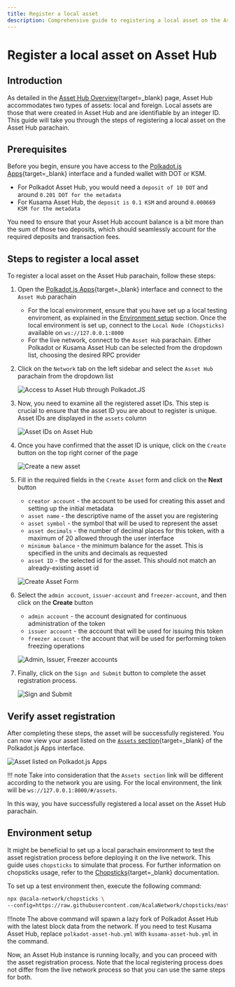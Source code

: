 ```yaml
---
title: Register a local asset
description: Comprehensive guide to registering a local asset on the Asset Hub system parachain, including step-by-step instructions.
---
```


# Register a local asset on Asset Hub

## Introduction
As detailed in the [Asset Hub Overview](./overview.md#local-assets){target=_blank} page, Asset Hub accommodates two types of assets: local and foreign. Local assets are those that were created in Asset Hub and are identifiable by an integer ID. This guide will take you through the steps of registering a local asset on the Asset Hub parachain.

## Prerequisites

Before you begin, ensure you have access to the [Polkadot.js Apps](https://polkadot.js.org/apps/){target=_blank} interface and a funded wallet with DOT or KSM.

- For Polkadot Asset Hub, you would need a `deposit of 10 DOT` and around `0.201 DOT for the metadata`
- For Kusama Asset Hub, the `deposit is 0.1 KSM` and around `0.000669 KSM for the metadata`

You need to ensure that your Asset Hub account balance is a bit more than the sum of those two deposits, which should seamlessly account for the required deposits and transaction fees.

## Steps to register a local asset

To register a local asset on the Asset Hub parachain, follow these steps:

1. Open the [Polkadot.js Apps](https://polkadot.js.org/apps/){target=_blank} interface and connect to the `Asset Hub` parachain
      - For the local environment, ensure that you have set up a local testing enviroment, as explained in the [Environment setup](#environment-setup) section. Once the local environment is set up, connect to the `Local Node (Chopsticks)` available on `ws://127.0.0.1:8000`
      - For the live network, connect to the `Asset Hub` parachain. Either Polkadot or Kusama Asset Hub can be selected from the dropdown list, choosing the desired RPC provider
    
2. Click on the `Network` tab on the left sidebar and select the `Asset Hub` parachain from the dropdown list
 
      ![Access to Asset Hub through Polkadot.JS](/polkadot-ecosystem-docs-draft/images/building-on-polkadot/parachains/asset-hub/registering-a-local-asset/registering-a-local-asset-1.webp) 

3. Now, you need to examine all the registered asset IDs. This step is crucial to ensure that the asset ID you are about to register is unique. Asset IDs are displayed in the `assets` column

      ![Asset IDs on Asset Hub](/polkadot-ecosystem-docs-draft/images/building-on-polkadot/parachains/asset-hub/registering-a-local-asset/registering-a-local-asset-2.webp)

4. Once you have confirmed that the asset ID is unique, click on the `Create` button on the top right corner of the page
   
      ![Create a new asset](/polkadot-ecosystem-docs-draft/images/building-on-polkadot/parachains/asset-hub/registering-a-local-asset/registering-a-local-asset-3.webp)

5. Fill in the required fields in the `Create Asset` form and click on the **Next** button
   
    - `creator account` - the account to be used for creating this asset and setting up the initial metadata
    - `asset name` - the descriptive name of the asset you are registering
    - `asset symbol` - the symbol that will be used to represent the asset
    - `asset decimals` - the number of decimal places for this token, with a maximum of 20 allowed through the user interface
    - `minimum balance` - the minimum balance for the asset. This is specified in the units and decimals as requested
    - `asset ID` - the selected id for the asset. This should not match an already-existing asset id
 
    ![Create Asset Form](/polkadot-ecosystem-docs-draft/images/building-on-polkadot/parachains/asset-hub/registering-a-local-asset/registering-a-local-asset-4.webp)

6. Select the `admin account`, `issuer-account` and `freezer-account`, and then click on the **Create** button

    - `admin account` - the account designated for continuous administration of the token      
    - `issuer account` - the account that will be used for issuing this token
    - `freezer account` - the account that will be used for performing token freezing operations

    ![Admin, Issuer, Freezer accounts](/polkadot-ecosystem-docs-draft/images/building-on-polkadot/parachains/asset-hub/registering-a-local-asset/registering-a-local-asset-5.webp)

8. Finally, click on the `Sign and Submit` button to complete the asset registration process.

    ![Sign and Submit](/polkadot-ecosystem-docs-draft/images/building-on-polkadot/parachains/asset-hub/registering-a-local-asset/registering-a-local-asset-6.webp)

## Verify asset registration

After completing these steps, the asset will be successfully registered. You can now view your asset listed on the [`Assets` section](https://polkadot.js.org/apps/?rpc=wss%3A%2F%2Fasset-hub-polkadot-rpc.dwellir.com#/assets){target=_blank} of the Polkadot.js Apps interface.
      
![Asset listed on Polkadot.js Apps](/polkadot-ecosystem-docs-draft/images/building-on-polkadot/parachains/asset-hub/registering-a-local-asset/registering-a-local-asset-7.webp)

!!! note
    Take into consideration that the `Assets section` link will be different according to the network you are using. For the local environment, the link will be `ws://127.0.0.1:8000/#/assets`.

In this way, you have successfully registered a local asset on the Asset Hub parachain.

## Environment setup

It might be beneficial to set up a local parachain environment to test the asset registration process before deploying it on the live network. This guide uses `chopsticks` to simulate that process. For further information on chopsticks usage, refer to the [Chopsticks](../../../dev-tools/chopsticks/overview.md){target=_blank} documentation.

To set up a test environment then, execute the following command:

```bash
npx @acala-network/chopsticks \
--config=https://raw.githubusercontent.com/AcalaNetwork/chopsticks/master/configs/polkadot-asset-hub.yml
```

!!!note 
    The above command will spawn a lazy fork of Polkadot Asset Hub with the latest block data from the network. If you need to test Kusama Asset Hub, replace `polkadot-asset-hub.yml` with `kusama-asset-hub.yml` in the command.

Now, an Asset Hub instance is running locally, and you can proceed with the asset registration process. Note that the local registering process does not differ from the live network process so that you can use the same steps for both.